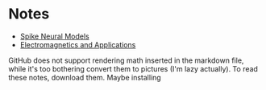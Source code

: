 # Notes

- [Spike Neural Models](./Spike%20Neural%20Models.md)
- [Electromagnetics and Applications](Electromagnetics%20and%20Applications.md)

GitHub does not support rendering math inserted in the markdown file, while it's too bothering convert them to pictures (I'm lazy actually). To read these notes, download them. Maybe installing 
<!--stackedit_data:
eyJoaXN0b3J5IjpbOTA2Njk5NDgwLDEzOTUyOTg1MTMsMTM5NT
I5ODUxMywtNzY4Mjk4ODAzXX0=
-->